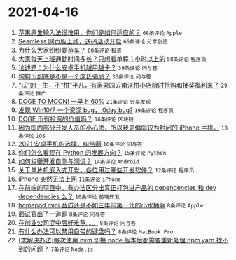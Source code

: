 # 2021-04-16

1. [苹果原生输入法很难用，你们是如何适应的？](https://www.v2ex.com/t/771000) `68条评论` `Apple`
1. [Seamless 网页版上线，送码活动开启](https://www.v2ex.com/t/771018) `66条评论` `分享创造`
1. [为什么大家纷纷要造车？](https://www.v2ex.com/t/770998) `60条评论` `投资`
1. [大家每天上班通勤时间多长？只想看单程 1 小时以上的](https://www.v2ex.com/t/771027) `58条评论` `程序员`
1. [论述题：为什么安卓手机越用越卡？](https://www.v2ex.com/t/770984) `39条评论` `问与答`
1. [狗狗币到底是不是一个庞氏骗局？](https://www.v2ex.com/t/770999) `33条评论` `问与答`
1. [“沃”的一生，不“柑”平凡，有家果园云南沃柑小店限时抢购和抽奖福利来了](https://www.v2ex.com/t/771009) `29条评论` `推广`
1. [DOGE TO MOON! 一早上 60%](https://www.v2ex.com/t/770987) `21条评论` `分享发现`
1. [发现 Win10/7 一个资深 bug， 0day bug?](https://www.v2ex.com/t/770983) `19条评论` `程序员`
1. [DOGE 币有投资的价值吗？](https://www.v2ex.com/t/770996) `18条评论` `区块链`
1. [因为国内部分开发人员的小心思，所以我更偏向较为封闭的 iPhone 手机。](https://www.v2ex.com/t/770993) `18条评论` `iOS`
1. [2021 安卓手机的选择，纠结啊](https://www.v2ex.com/t/770995) `16条评论` `问与答`
1. [你们怎么看现在 Python 的发展方向？](https://www.v2ex.com/t/771010) `15条评论` `Python`
1. [如何权衡开发自测与测试？](https://www.v2ex.com/t/770988) `14条评论` `Android`
1. [关于单片机嵌入式开发，各位用过哪些开发软件？](https://www.v2ex.com/t/770990) `12条评论` `程序员`
1. [iPhone 突然无法上网](https://www.v2ex.com/t/770991) `11条评论` `iPhone`
1. [在前端的项目中，有办法区分出真正打包进产品的 dependencies 和 dev dependencies 么？](https://www.v2ex.com/t/770986) `10条评论` `前端开发`
1. [homepod mini 音质还是不如三年前第一代的小水桶啊](https://www.v2ex.com/t/771057) `8条评论` `Apple`
1. [面试官出了一道题](https://www.v2ex.com/t/771049) `8条评论` `问与答`
1. [在创业公司混中层好难熬。。。](https://www.v2ex.com/t/771044) `8条评论` `问与答`
1. [有什么办法可以禁用自带的键盘吗？](https://www.v2ex.com/t/771026) `8条评论` `MacBook Pro`
1. [[求解决办法]每次使用 nvm 切换 node 版本后都需要重新处理 npm yarn 找不到的问题？](https://www.v2ex.com/t/771011) `7条评论` `Node.js`
